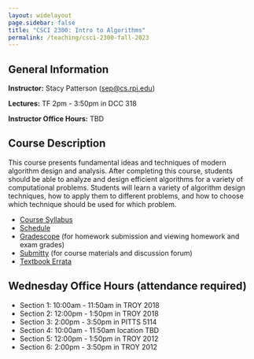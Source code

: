 ```yaml
---
layout: widelayout
page.sidebar: false
title: "CSCI 2300: Intro to Algorithms"
permalink: /teaching/csci-2300-fall-2023
---
```



## General Information
**Instructor:** Stacy Patterson (sep@cs.rpi.edu)

**Lectures:** TF 2pm - 3:50pm in DCC 318

**Instructor Office Hours:**  TBD

## Course Description
This course presents fundamental ideas and techniques of modern algorithm design and analysis. 
After completing this course, students should be able to analyze and design efficient algorithms 
for a variety of computational problems. Students will learn a variety of algorithm design techniques, 
how to apply them to different problems, and how to choose which technique should be used for which problem.

- [Course Syllabus](https://docs.google.com/document/d/e/2PACX-1vTnN4IeEmLTvnNcmI2q8r2tu98xFjyssFDvo1LlGAmHfcuva2m_GIoyn3EELAEPxA/pub)
- [Schedule](https://docs.google.com/spreadsheets/d/e/2PACX-1vSrvcFVRfu3NqrfE0U73pcL9p9E7Jur4Dyr3cMuL9uWlN1WQWI5Jq0UljOWzqO_CH3UonM7zGa5UP12/pubhtml?gid=0&single=true)
- [Gradescope](https://www.gradescope.com/) (for homework submission and viewing homework and exam grades)
- [Submitty](https://submitty.cs.rpi.edu/) (for course materials and discussion forum)
- [Textbook Errata](https://cseweb.ucsd.edu//~dasgupta/book/errata.pdf)

## Wednesday Office Hours (attendance required)
- Section 1: 10:00am - 11:50am in TROY 2018
- Section 2: 12:00pm - 1:50pm in TROY 2018
- Section 3: 2:00pm - 3:50pm in PITTS 5114
- Section 4: 10:00am - 11:50am location TBD
- Section 5: 12:00pm - 1:50pm in TROY 2012
- Section 6: 2:00pm - 3:50pm in TROY 2012

  
